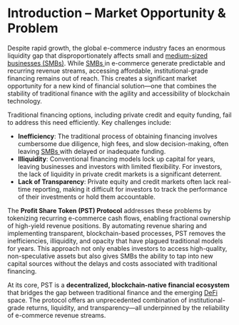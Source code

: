 # Introduction – Market Opportunity & Problem

Despite rapid growth, the global e-commerce industry faces an enormous liquidity gap that disproportionately affects small and [medium-sized businesses (SMBs)](<../../README (2).md#medium-sized-businesses-smbs>). While [SMBs ](<../../README (2).md#medium-sized-businesses-smbs>)in e-commerce generate predictable and recurring revenue streams, accessing affordable, institutional-grade financing remains out of reach. This creates a significant market opportunity for a new kind of financial solution—one that combines the stability of traditional finance with the agility and accessibility of blockchain technology.

Traditional financing options, including private credit and equity funding, fail to address this need efficiently. Key challenges include:

* **Inefficiency**: The traditional process of obtaining financing involves cumbersome due diligence, high fees, and slow decision-making, often leaving [SMBs ](<../../README (2).md#medium-sized-businesses-smbs>)with delayed or inadequate funding.
* **Illiquidity**: Conventional financing models lock up capital for years, leaving businesses and investors with limited flexibility. For investors, the lack of liquidity in private credit markets is a significant deterrent.
* **Lack of Transparency**: Private equity and credit markets often lack real-time reporting, making it difficult for investors to track the performance of their investments or hold them accountable.

The **Profit Share Token (PST) Protocol** addresses these problems by tokenizing recurring e-commerce cash flows, enabling fractional ownership of high-yield revenue positions. By automating revenue sharing and implementing transparent, blockchain-based processes, PST removes the inefficiencies, illiquidity, and opacity that have plagued traditional models for years. This approach not only enables investors to access high-quality, non-speculative assets but also gives SMBs the ability to tap into new capital sources without the delays and costs associated with traditional financing.

At its core, PST is a **decentralized, blockchain-native financial ecosystem** that bridges the gap between traditional finance and the emerging [DeFi ](<../../README (2).md#decentralized-finance-defi>)space. The protocol offers an unprecedented combination of institutional-grade returns, liquidity, and transparency—all underpinned by the reliability of e-commerce revenue streams.

